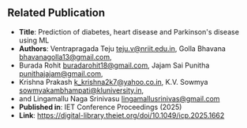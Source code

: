 ## Related Publication

- **Title**: Prediction of diabetes, heart disease and Parkinson's disease using ML
- **Authors**:  Ventrapragada Teju teju.v@nriit.edu.in, Golla Bhavana bhavanagolla13@gmail.com,
- Burada Rohit buradarohit18@gmail.com, Jajam Sai Punitha punithajajam@gmail.com,
- Krishna Prakash k_krishna2k7@yahoo.co.in, K.V. Sowmya sowmyakambhampati@kluniversity.in,
- and Lingamallu Naga Srinivasu lingamallusrinivas@gmail.com
- **Published in**: IET Conference Proceedings (2025)
- **Link**: https://digital-library.theiet.org/doi/10.1049/icp.2025.1662
